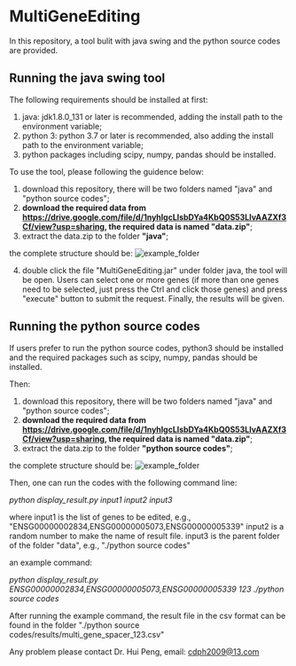 # MultiGeneEditing
 
In this repository, a tool bulit with java swing and the python source codes are provided.

## Running the java swing tool
The following requirements should be installed at first:
1. java: jdk1.8.0_131 or later is recommended, adding the install path to the environment variable;
2. python 3: python 3.7 or later is recommended, also adding the install path to the environment variable;
3. python packages including scipy, numpy, pandas should be installed.

To use the tool, please following the guidence below:
1. download this repository, there will be two folders named "java" and "python source codes";
2. **download the required data from https://drive.google.com/file/d/1nyhlgcLlsbDYa4KbQ0S53LIvAAZXf3Cf/view?usp=sharing, the required data is named "data.zip"**;
3. extract the data.zip to the folder **"java"**;

the complete structure should be:
![example_folder](https://github.com/PennHui2016/images/blob/master/eg_folder1.png)

4. double click the file "MultiGeneEditing.jar" under folder java, the tool will be open. Users can select one or more genes (if more than one genes need to be selected, just press the Ctrl and click those genes) and press "execute" button to submit the request. Finally, the results will be given.

## Running the python source codes
If users prefer to run the python source codes, python3 should be installed and the required packages such as scipy, numpy, pandas should be installed.

Then:
1. download this repository, there will be two folders named "java" and "python source codes";
2. **download the required data from https://drive.google.com/file/d/1nyhlgcLlsbDYa4KbQ0S53LIvAAZXf3Cf/view?usp=sharing, the required data is named "data.zip"**;
3. extract the data.zip to the folder **"python source codes"**;

the complete structure should be:
![example_folder](https://github.com/PennHui2016/images/blob/master/eg_folder2.png)

Then, one can run the codes with the following command line:
  
   *python display_result.py input1 input2 input3*
   
   where input1 is the list of genes to be edited, e.g., "ENSG00000002834,ENSG00000005073,ENSG00000005339"
         input2 is a random number to make the name of result file.
         input3 is the parent folder of the folder "data", e.g., "./python source codes"
   
   an example command: 
   
   *python display_result.py ENSG00000002834,ENSG00000005073,ENSG00000005339 123 ./python source codes*
   
 After running the example command, the result file in the csv format can be found in the folder "./python source codes/results/multi_gene_spacer_123.csv"
 
 Any problem please contact Dr. Hui Peng, email: cdph2009@13.com
